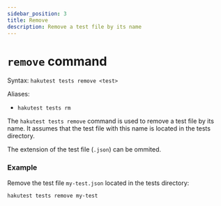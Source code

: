 ```yaml
---
sidebar_position: 3
title: Remove
description: Remove a test file by its name
---
```


# `remove` command

Syntax: `hakutest tests remove <test>`

Aliases:

-   `hakutest tests rm`

The `hakutest tests remove` command is used to remove a test file by its name. It assumes that the test file with this name is located in the tests directory.

The extension of the test file (`.json`) can be ommited.

### Example

Remove the test file `my-test.json` located in the tests directory:

```shell
hakutest tests remove my-test
```
